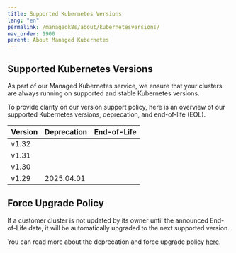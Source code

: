 ```yaml
---
title: Supported Kubernetes Versions
lang: "en"
permalink: /managedk8s/about/kubernetesversions/
nav_order: 1900
parent: About Managed Kubernetes
---
```


## Supported Kubernetes Versions

As part of our Managed Kubernetes service, we ensure that your clusters are always running on supported and stable Kubernetes versions.

To provide clarity on our version support policy, here is an overview of our supported Kubernetes versions, deprecation, and end-of-life (EOL).

| Version | Deprecation | End-of-Life |
|---------|-------------|-------------|
| v1.32   |             |             |
| v1.31   |             |             |
| v1.30   |             |             |
| v1.29   | 2025.04.01  |             |

## Force Upgrade Policy

If a customer cluster is not updated by its owner until the announced End-of-Life date, it will be automatically upgraded to the next supported version.

You can read more about the deprecation and force upgrade policy [here](../../clusterlifecycle/deprecationpolicy).
